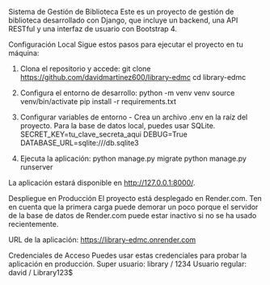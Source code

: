 Sistema de Gestión de Biblioteca
Este es un proyecto de gestión de biblioteca desarrollado con Django, que incluye un backend, una API RESTful y una interfaz de usuario con Bootstrap 4.

Configuración Local
Sigue estos pasos para ejecutar el proyecto en tu máquina:

1. Clona el repositorio y accede:
git clone https://github.com/davidmartinez600/library-edmc
cd library-edmc

2. Configura el entorno de desarrollo:
python -m venv venv
source venv/bin/activate
pip install -r requirements.txt

3. Configurar variables de entorno - Crea un archivo .env en la raíz del proyecto. Para la base de datos local, puedes usar SQLite.
SECRET_KEY=tu_clave_secreta_aqui
DEBUG=True
DATABASE_URL=sqlite:///db.sqlite3

4. Ejecuta la aplicación:
python manage.py migrate
python manage.py runserver

La aplicación estará disponible en http://127.0.0.1:8000/.

Despliegue en Producción
El proyecto está desplegado en Render.com. Ten en cuenta que la primera carga puede demorar un poco porque el servidor de la base de datos de Render.com puede estar inactivo si no se ha usado recientemente.

URL de la aplicación:
https://library-edmc.onrender.com

Credenciales de Acceso
Puedes usar estas credenciales para probar la aplicación en producción.
Super usuario: library / 1234
Usuario regular: david / Library123$
